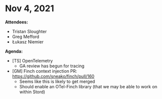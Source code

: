 # Nov 4, 2021

**Attendees:**

- Tristan Sloughter
- Greg Mefford
- Łukasz Niemier

**Agenda:**

- [TS] OpenTelemetry
  - GA review has begun for tracing
- [GM] Finch context injection PR: https://github.com/sneako/finch/pull/160
  - Seems like this is likely to get merged
  - Should enable an OTel-Finch library (that we may be able to work on within Stord)
